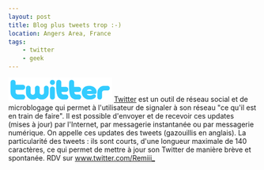 ```yaml
---
layout: post
title: Blog plus tweets trop :-)
location: Angers Area, France
tags:
    - twitter
    - geek
---
```


<img src="/assets/images/blog/Logos/Twitter_logo.png" alt="" />  
<a href="http://www.twitter.com" hreflang="en">Twitter</a> est un outil de réseau social et de microblogage qui permet à l'utilisateur de signaler à son réseau "ce qu'il est en train de faire". Il est possible d'envoyer et de recevoir ces updates (mises à jour) par l'Internet, par messagerie instantanée ou par messagerie numérique.  
On appelle ces updates des tweets (gazouillis en anglais). La particularité des tweets : ils sont courts, d'une longueur maximale de 140 caractères, ce qui permet de mettre à jour son Twitter de manière brève et spontanée.  
RDV sur <a href="http://www.twitter.com/Remiii_">www.twitter.com/Remiii_</a>
